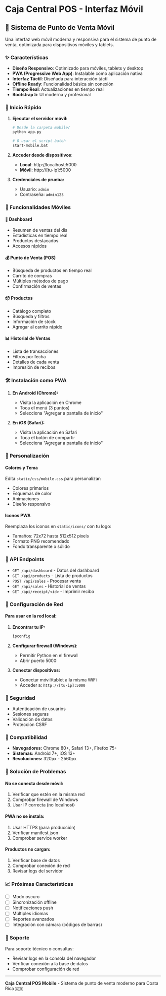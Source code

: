 # Caja Central POS - Interfaz Móvil

## 📱 Sistema de Punto de Venta Móvil

Una interfaz web móvil moderna y responsiva para el sistema de punto de venta, optimizada para dispositivos móviles y tablets.

### ✨ Características

- **Diseño Responsivo**: Optimizado para móviles, tablets y desktop
- **PWA (Progressive Web App)**: Instalable como aplicación nativa
- **Interfaz Táctil**: Diseñada para interacción táctil
- **Offline Ready**: Funcionalidad básica sin conexión
- **Tiempo Real**: Actualizaciones en tiempo real
- **Bootstrap 5**: UI moderna y profesional

### 🚀 Inicio Rápido

1. **Ejecutar el servidor móvil:**
   ```bash
   # Desde la carpeta mobile/
   python app.py
   
   # O usar el script batch
   start-mobile.bat
   ```

2. **Acceder desde dispositivos:**
   - **Local**: http://localhost:5000
   - **Móvil**: http://[tu-ip]:5000

3. **Credenciales de prueba:**
   - Usuario: `admin`
   - Contraseña: `admin123`

### 📱 Funcionalidades Móviles

#### 🏪 Dashboard
- Resumen de ventas del día
- Estadísticas en tiempo real
- Productos destacados
- Accesos rápidos

#### 💰 Punto de Venta (POS)
- Búsqueda de productos en tiempo real
- Carrito de compras
- Múltiples métodos de pago
- Confirmación de ventas

#### 📦 Productos
- Catálogo completo
- Búsqueda y filtros
- Información de stock
- Agregar al carrito rápido

#### 📊 Historial de Ventas
- Lista de transacciones
- Filtros por fecha
- Detalles de cada venta
- Impresión de recibos

### 🛠️ Instalación como PWA

1. **En Android (Chrome):**
   - Visita la aplicación en Chrome
   - Toca el menú (3 puntos)
   - Selecciona "Agregar a pantalla de inicio"

2. **En iOS (Safari):**
   - Visita la aplicación en Safari
   - Toca el botón de compartir
   - Selecciona "Agregar a pantalla de inicio"

### 🎨 Personalización

#### Colores y Tema
Edita `static/css/mobile.css` para personalizar:
- Colores primarios
- Esquemas de color
- Animaciones
- Diseño responsivo

#### Iconos PWA
Reemplaza los iconos en `static/icons/` con tu logo:
- Tamaños: 72x72 hasta 512x512 pixels
- Formato PNG recomendado
- Fondo transparente o sólido

### 📡 API Endpoints

- `GET /api/dashboard` - Datos del dashboard
- `GET /api/products` - Lista de productos
- `POST /api/sales` - Procesar venta
- `GET /api/sales` - Historial de ventas
- `GET /api/receipt/<id>` - Imprimir recibo

### 🔧 Configuración de Red

#### Para usar en la red local:

1. **Encontrar tu IP:**
   ```cmd
   ipconfig
   ```

2. **Configurar firewall (Windows):**
   - Permitir Python en el firewall
   - Abrir puerto 5000

3. **Conectar dispositivos:**
   - Conectar móvil/tablet a la misma WiFi
   - Acceder a: `http://[tu-ip]:5000`

### 🔐 Seguridad

- Autenticación de usuarios
- Sesiones seguras
- Validación de datos
- Protección CSRF

### 📱 Compatibilidad

- **Navegadores:** Chrome 80+, Safari 13+, Firefox 75+
- **Sistemas:** Android 7+, iOS 13+
- **Resoluciones:** 320px - 2560px

### 🐛 Solución de Problemas

#### No se conecta desde móvil:
1. Verificar que estén en la misma red
2. Comprobar firewall de Windows
3. Usar IP correcta (no localhost)

#### PWA no se instala:
1. Usar HTTPS (para producción)
2. Verificar manifest.json
3. Comprobar service worker

#### Productos no cargan:
1. Verificar base de datos
2. Comprobar conexión de red
3. Revisar logs del servidor

### 📈 Próximas Características

- [ ] Modo oscuro
- [ ] Sincronización offline
- [ ] Notificaciones push
- [ ] Múltiples idiomas
- [ ] Reportes avanzados
- [ ] Integración con cámara (códigos de barras)

### 🤝 Soporte

Para soporte técnico o consultas:
- Revisar logs en la consola del navegador
- Verificar conexión a la base de datos
- Comprobar configuración de red

---

**Caja Central POS Mobile** - Sistema de punto de venta moderno para Costa Rica 🇨🇷
